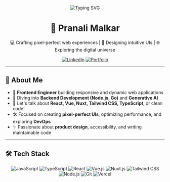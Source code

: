 <p align="center">
  <img src="https://readme-typing-svg.demolab.com?font=Fira+Code&pause=1000&color=58A6FF&center=true&vCenter=true&width=435&lines=Hello+World!+I'm+Pranali+Malkar; Full Stack Web Developer" alt="Typing SVG"/>
</p>

<h1 align="center">👋 Pranali Malkar</h1>

<p align="center">
  💻 Crafting pixel-perfect web experiences | 🎨 Designing intuitive UIs | 🌐 Exploring the digital universe
</p>

<p align="center">
  <a href="https://www.linkedin.com/in/pranali-malkar-34243916a/"><img src="https://img.shields.io/badge/LinkedIn-0A66C2?style=for-the-badge&logo=linkedin&logoColor=white" alt="LinkedIn"></a>
  <a href="https://pranali-portfolio.vercel.app/"><img src="https://img.shields.io/badge/Portfolio-000000?style=for-the-badge&logo=vercel&logoColor=white" alt="Portfolio"></a>
</p>

---

## 🌟 About Me

- 🔭 **Frontend Engineer** building responsive and dynamic web applications
- 🌱 Diving into **Backend Development (Node.js, Go)** and **Generative AI**
- 💬 Let's talk about **React, Vue, Nuxt, Tailwind CSS, TypeScript**, or clean code!
- 🛠 Focused on creating **pixel-perfect UIs**, optimizing performance, and exploring **DevOps**
- ✨ Passionate about **product design**, accessibility, and writing maintainable code

---

## 🛠️ Tech Stack

<p align="center">
  <img src="https://img.shields.io/badge/JavaScript-F7DF1E?style=flat-square&logo=javascript&logoColor=black" alt="JavaScript">
  <img src="https://img.shields.io/badge/TypeScript-3178C6?style=flat-square&logo=typescript&logoColor=white" alt="TypeScript">
  <img src="https://img.shields.io/badge/React-61DAFB?style=flat-square&logo=react&logoColor=black" alt="React">
  <img src="https://img.shields.io/badge/Vue.js-4FC08D?style=flat-square&logo=vue.js&logoColor=white" alt="Vue.js">
  <img src="https://img.shields.io/badge/Nuxt.js-00DC82?style=flat-square&logo=nuxt.js&logoColor=white" alt="Nuxt.js">
  <img src="https://img.shields.io/badge/Tailwind_CSS-38B2AC?style=flat-square&logo=tailwind-css&logoColor=white" alt="Tailwind CSS">
  <img src="https://img.shields.io/badge/Node.js-339933?style=flat-square&logo=node.js&logoColor=white" alt="Node.js">
  <img src="https://img.shields.io/badge/Git-F05032?style=flat-square&logo=git&logoColor=white" alt="Git">
  <img src="https://img.shields.io/badge/Vercel-000000?style=flat-square&logo=vercel&logoColor=white" alt="Vercel">
</p>
